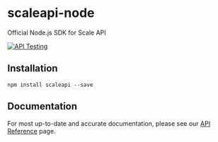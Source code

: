 # scaleapi-node
Official Node.js SDK for Scale API

[![API Testing](https://img.shields.io/badge/API%20Test-RapidAPI-blue.svg)](https://rapidapi.com/package/AudioTranscription/functions?utm_source=ScaleGithub&utm_medium=button&utm_content=Vender_GitHub)

## Installation

`npm install scaleapi --save`

## Documentation
For most up-to-date and accurate documentation, please see our [API Reference](https://docs.scaleapi.com) page.
